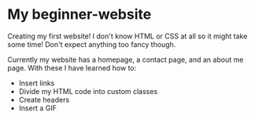 # My beginner-website
Creating my first website! I don't know HTML or CSS at all so it
might take some time! Don't expect anything too fancy though.

Currently my website has a homepage, a contact page, and an about me page.
With these I have learned how to:
* Insert links
* Divide my HTML code into custom classes
* Create headers
* Insert a GIF
